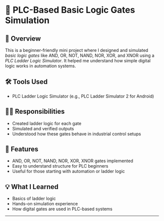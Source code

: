 # 🔌 PLC-Based Basic Logic Gates Simulation

## 📘 Overview  
This is a beginner-friendly mini project where I designed and simulated *basic logic gates* like AND, OR, NOT, NAND, NOR, XOR, and XNOR using a *PLC Ladder Logic Simulator*. It helped me understand how simple digital logic works in automation systems.

## 🛠 Tools Used  
- PLC Ladder Logic Simulator (e.g., PLC Ladder Simulator 2 for Android)

## 👩‍💻 Responsibilities  
- Created ladder logic for each gate  
- Simulated and verified outputs  
- Understood how these gates behave in industrial control setups

## 📌 Features  
- AND, OR, NOT, NAND, NOR, XOR, XNOR gates implemented  
- Easy to understand structure for PLC beginners  
- Useful for those starting with automation or ladder logic

## 💡 What I Learned  
- Basics of ladder logic  
- Hands-on simulation experience  
- How digital gates are used in PLC-based systems



---
